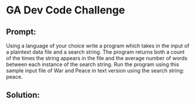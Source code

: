 # GA Dev Code Challenge

## Prompt:
Using a language of your choice write a program which takes in the input of a plaintext data file and a search string. The program returns both a count of the times the string appears in the file and the average number of words between each instance of the search string. Run the program using this sample input file of War and Peace in text version using the search string: peace.

## Solution:

